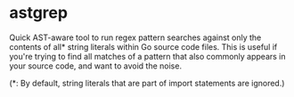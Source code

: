 # astgrep

Quick AST-aware tool to run regex pattern searches against only the contents of
all* string literals within Go source code files. This is useful if you're
trying to find all matches of a pattern that also commonly appears in your
source code, and want to avoid the noise.

(*: By default, string literals that are part of import statements are ignored.)

